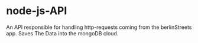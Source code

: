 # node-js-API
An API responsible for handling http-requests coming from the berlinStreets app.
Saves The Data into the mongoDB cloud.
